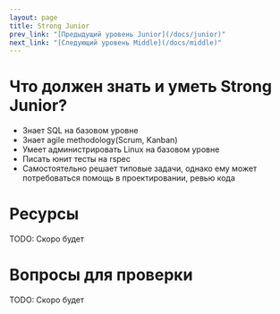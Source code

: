 ```yaml
---
layout: page
title: Strong Junior
prev_link: "[Предыдущий уровень Junior](/docs/junior)" 
next_link: "[Следующий уровень Middle](/docs/middle)" 
---
```


# Что должен знать и уметь Strong Junior?
  
  - Знает SQL на базовом уровне
  - Знает agile methodology(Scrum, Kanban)
  - Умеет администрировать Linux на базовом уровне
  - Писать юнит тесты на rspec
  - Самостоятельно решает типовые задачи, однако ему может потребоваться помощь в проектировании, ревью кода

# Ресурсы
TODO: Скоро будет

# Вопросы для проверки
TODO: Скоро будет
